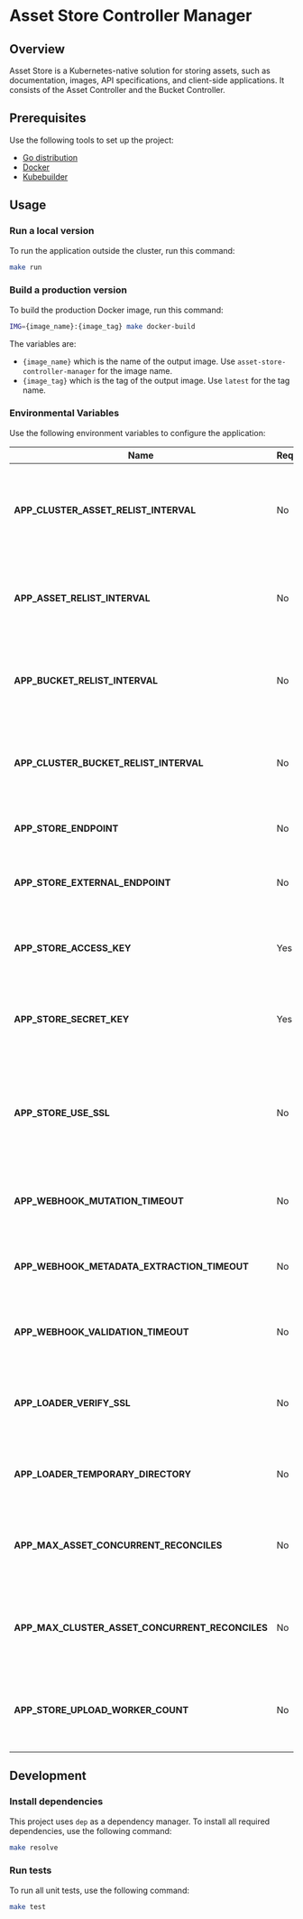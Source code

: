 # Asset Store Controller Manager

## Overview

Asset Store is a Kubernetes-native solution for storing assets, such as documentation, images, API specifications, and client-side applications. It consists of the Asset Controller and the Bucket Controller.

## Prerequisites

Use the following tools to set up the project:

* [Go distribution](https://golang.org)
* [Docker](https://www.docker.com/)
* [Kubebuilder](https://github.com/kubernetes-sigs/kubebuilder)

## Usage

### Run a local version

To run the application outside the cluster, run this command:

```bash
make run
```

### Build a production version

To build the production Docker image, run this command:

```bash
IMG={image_name}:{image_tag} make docker-build
```

The variables are:

* `{image_name}` which is the name of the output image. Use `asset-store-controller-manager` for the image name.
* `{image_tag}` which is the tag of the output image. Use `latest` for the tag name.

### Environmental Variables

Use the following environment variables to configure the application:

| Name | Required | Default | Description |
|------|----------|---------|-------------|
| **APP_CLUSTER_ASSET_RELIST_INTERVAL** | No | `30s` | The period of time after which the controller refreshes the status of a ClusterAsset CR |
| **APP_ASSET_RELIST_INTERVAL** | No | `30s` | The period of time after which the controller refreshes the status of an Asset CR |
| **APP_BUCKET_RELIST_INTERVAL** | No | `30s` | The period of time after which the controller refreshes the status of a Bucket CR |
| **APP_CLUSTER_BUCKET_RELIST_INTERVAL** | No | `30s` | The period of time after which the controller refreshes the status of a ClusterBucket |
| **APP_STORE_ENDPOINT** | No | `minio.kyma.local` | The address of the content storage server |
| **APP_STORE_EXTERNAL_ENDPOINT** | No | `https://minio.kyma.local` | The external address of the content storage server |
| **APP_STORE_ACCESS_KEY** | Yes |  | The access key required to sign in to the content storage server |
| **APP_STORE_SECRET_KEY** | Yes |  | The secret key required to sign in to the content storage server |
| **APP_STORE_USE_SSL** | No | `true` | The variable that enforces the use of HTTPS for the connection with the content storage server |
| **APP_WEBHOOK_MUTATION_TIMEOUT** | No | `1m` | The period of time after which mutation is canceled |
| **APP_WEBHOOK_METADATA_EXTRACTION_TIMEOUT** | No | `1m` | The period of time after which metadata extraction is canceled |
| **APP_WEBHOOK_VALIDATION_TIMEOUT** | No | `1m` | The period of time after which validation is canceled |
| **APP_LOADER_VERIFY_SSL** | No | `true` | The variable that verifies SSL certificate before downloading source files |
| **APP_LOADER_TEMPORARY_DIRECTORY** | No | `/tmp` | The path to the directory used to temporarily store data |
| **APP_MAX_ASSET_CONCURRENT_RECONCILES** | No | 1 | The maximum number of asset concurrent Reconciles which will run |
| **APP_MAX_CLUSTER_ASSET_CONCURRENT_RECONCILES** | No | 1 | The maximum number of cluster asset concurrent Reconciles which will run |
| **APP_STORE_UPLOAD_WORKER_COUNT** | No | `10` | The number of workers used to upload files to a storage bucket in parallel |

## Development

### Install dependencies

This project uses `dep` as a dependency manager. To install all required dependencies, use the following command:
```bash
make resolve
```

### Run tests

To run all unit tests, use the following command:

```bash
make test
```
